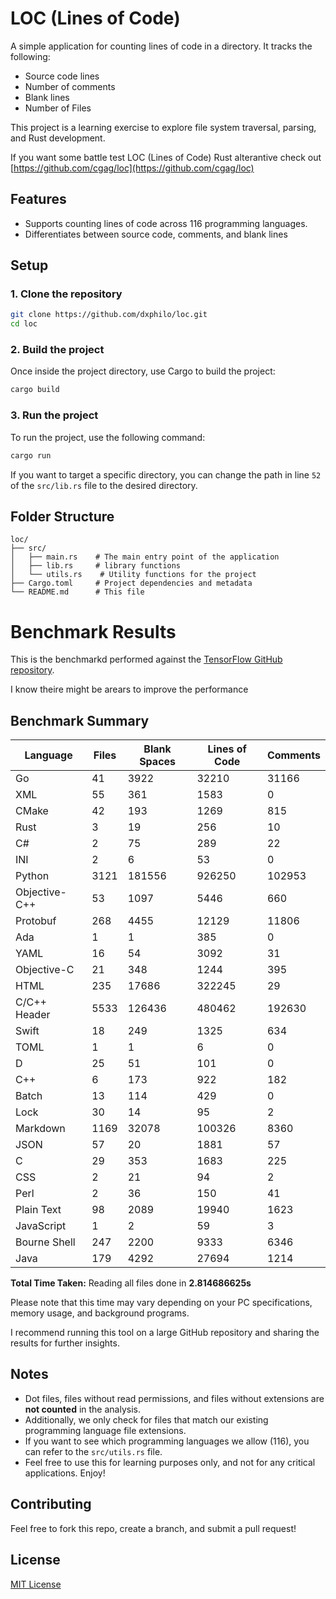 # LOC (Lines of Code)

A simple application for counting lines of code in a directory. It tracks the following:

- Source code lines
- Number of comments
- Blank lines
- Number of Files

This project is a learning exercise to explore file system traversal, parsing, and Rust development. 

If you want some battle test LOC (Lines of Code) Rust alterantive check out [https://github.com/cgag/loc](https://github.com/cgag/loc)

## Features

- Supports counting lines of code across 116 programming languages.
- Differentiates between source code, comments, and blank lines

## Setup

### 1. Clone the repository

```bash
git clone https://github.com/dxphilo/loc.git
cd loc
```

### 2. Build the project

Once inside the project directory, use Cargo to build the project:

```bash
cargo build
```

### 3. Run the project

To run the project, use the following command:

```bash
cargo run
```
If you want to target a specific directory, you can change the path in line `52` of the `src/lib.rs` file to the desired directory.

## Folder Structure

```
loc/
├── src/
│   ├── main.rs    # The main entry point of the application
│   ├── lib.rs     # library functions
│   └── utils.rs    # Utility functions for the project
├── Cargo.toml     # Project dependencies and metadata
└── README.md      # This file
```

# Benchmark Results

This is the benchmarkd performed against the [TensorFlow GitHub repository](https://github.com/tensorflow/tensorflow).

I know theire might be arears to improve the performance

## Benchmark Summary

| Language          | Files | Blank Spaces | Lines of Code | Comments |
|-------------------|-------|--------------|---------------|----------|
| Go                | 41    | 3922         | 32210         | 31166    |
| XML               | 55    | 361          | 1583          | 0        |
| CMake             | 42    | 193          | 1269          | 815      |
| Rust              | 3     | 19           | 256           | 10       |
| C#                | 2     | 75           | 289           | 22       |
| INI               | 2     | 6            | 53            | 0        |
| Python            | 3121  | 181556       | 926250        | 102953   |
| Objective-C++     | 53    | 1097         | 5446          | 660      |
| Protobuf          | 268   | 4455         | 12129         | 11806    |
| Ada               | 1     | 1            | 385           | 0        |
| YAML              | 16    | 54           | 3092          | 31       |
| Objective-C       | 21    | 348          | 1244          | 395      |
| HTML              | 235   | 17686        | 322245        | 29       |
| C/C++ Header      | 5533  | 126436       | 480462        | 192630   |
| Swift             | 18    | 249          | 1325          | 634      |
| TOML              | 1     | 1            | 6             | 0        |
| D                 | 25    | 51           | 101           | 0        |
| C++               | 6     | 173          | 922           | 182      |
| Batch             | 13    | 114          | 429           | 0        |
| Lock              | 30    | 14           | 95            | 2        |
| Markdown          | 1169  | 32078        | 100326        | 8360     |
| JSON              | 57    | 20           | 1881          | 57       |
| C                 | 29    | 353          | 1683          | 225      |
| CSS               | 2     | 21           | 94            | 2        |
| Perl              | 2     | 36           | 150           | 41       |
| Plain Text        | 98    | 2089         | 19940         | 1623     |
| JavaScript        | 1     | 2            | 59            | 3        |
| Bourne Shell      | 247   | 2200         | 9333          | 6346     |
| Java              | 179   | 4292         | 27694         | 1214     |

**Total Time Taken:** Reading all files done in **2.814686625s**

Please note that this time may vary depending on your PC specifications, memory usage, and background programs.

I recommend running this tool on a large GitHub repository and sharing the results for further insights.

## Notes

- Dot files, files without read permissions, and files without extensions are **not counted** in the analysis.
- Additionally, we only check for files that match our existing programming language file extensions. 
- If you want to see which programming languages we allow (116), you can refer to the `src/utils.rs` file.
- Feel free to use this for learning purposes only, and not for any critical applications. Enjoy!

## Contributing

Feel free to fork this repo, create a branch, and submit a pull request!

## License

[MIT License](LICENSE)